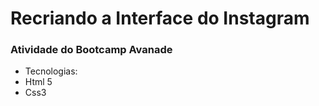 # Recriando a Interface do Instagram



### Atividade do Bootcamp Avanade

- Tecnologias:
- Html 5
- Css3
